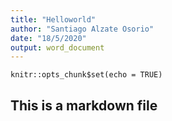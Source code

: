 ```yaml
---
title: "Helloworld"
author: "Santiago Alzate Osorio"
date: "18/5/2020"
output: word_document
---
```


```{r setup, include=FALSE}
knitr::opts_chunk$set(echo = TRUE)
```

## This is a markdown file 